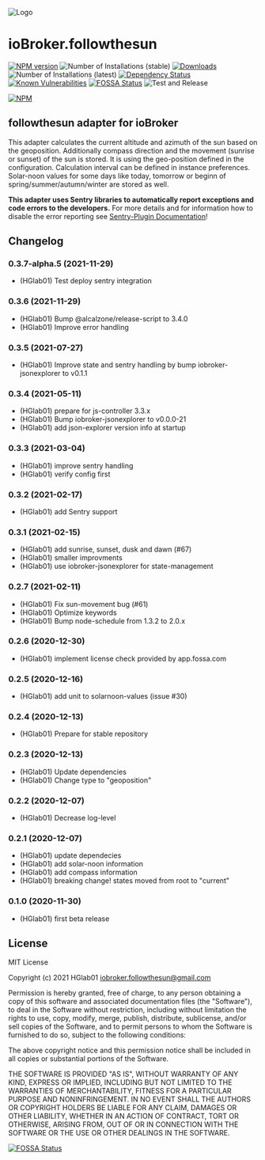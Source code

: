 ![Logo](admin/followthesun.png)
# ioBroker.followthesun

[![NPM version](http://img.shields.io/npm/v/iobroker.followthesun.svg)](https://www.npmjs.com/package/iobroker.followthesun)
![Number of Installations (stable)](http://iobroker.live/badges/followthesun-stable.svg)
[![Downloads](https://img.shields.io/npm/dm/iobroker.followthesun.svg)](https://www.npmjs.com/package/iobroker.followthesun)
![Number of Installations (latest)](http://iobroker.live/badges/followthesun-installed.svg)
[![Dependency Status](https://img.shields.io/david/HGlab01/iobroker.followthesun.svg)](https://david-dm.org/HGlab01/iobroker.followthesun)
[![Known Vulnerabilities](https://snyk.io/test/github/HGlab01/ioBroker.followthesun/badge.svg)](https://snyk.io/test/github/HGlab01/ioBroker.followthesun)
[![FOSSA Status](https://app.fossa.com/api/projects/git%2Bgithub.com%2FHGlab01%2FioBroker.followthesun.svg?type=shield)](https://app.fossa.com/projects/git%2Bgithub.com%2FHGlab01%2FioBroker.followthesun?ref=badge_shield)
![Test and Release](https://github.com/HGlab01/ioBroker.followthesun/workflows/Test%20and%20Release/badge.svg)

[![NPM](https://nodei.co/npm/iobroker.followthesun.png?downloads=true)](https://nodei.co/npm/iobroker.followthesun/)

## followthesun adapter for ioBroker

This adapter calculates the current altitude and azimuth of the sun based on the geoposition. Additionally compass direction and the movement (sunrise or sunset) of the sun is stored.
It is using the geo-position defined in the configuration. Calculation interval can be defined in instance preferences.
Solar-noon values for some days like today, tomorrow or beginn of spring/summer/autumn/winter are stored as well.  


**This adapter uses Sentry libraries to automatically report exceptions and code errors to the developers.** For more details and for information how to disable the error reporting see [Sentry-Plugin Documentation](https://github.com/ioBroker/plugin-sentry#plugin-sentry)!

## Changelog
<!--
    Placeholder for the next version (at the beginning of the line):
    ### __WORK IN PROGRESS__
-->
### 0.3.7-alpha.5 (2021-11-29)
* (HGlab01) Test deploy sentry integration

### 0.3.6 (2021-11-29)
* (HGlab01) Bump @alcalzone/release-script to 3.4.0
* (HGlab01) Improve error handling

### 0.3.5 (2021-07-27)
* (HGlab01) Improve state and sentry handling by bump iobroker-jsonexplorer to v0.1.1

### 0.3.4 (2021-05-11)
* (HGlab01) prepare for js-controller 3.3.x
* (HGlab01) Bump iobroker-jsonexplorer to v0.0.0-21
* (HGlab01) add json-explorer version info at startup

### 0.3.3 (2021-03-04)
* (HGlab01) improve sentry handling
* (HGlab01) verify config first

### 0.3.2 (2021-02-17)
* (HGlab01) add Sentry support

### 0.3.1 (2021-02-15)
* (HGlab01) add sunrise, sunset, dusk and dawn (#67)
* (HGlab01) smaller improvments
* (HGlab01) use iobroker-jsonexplorer for state-management

### 0.2.7 (2021-02-11)
* (HGlab01) Fix sun-movement bug (#61)
* (HGlab01) Optimize keywords
* (HGlab01) Bump node-schedule from 1.3.2 to 2.0.x

### 0.2.6 (2020-12-30)
* (HGlab01) implement license check provided by app.fossa.com

### 0.2.5 (2020-12-16)
* (HGlab01) add unit to solarnoon-values (issue #30)

### 0.2.4 (2020-12-13)
* (HGlab01) Prepare for stable repository

### 0.2.3 (2020-12-13)
* (HGlab01) Update dependencies
* (HGlab01) Change type to "geoposition"

### 0.2.2 (2020-12-07)
* (HGlab01) Decrease log-level

### 0.2.1 (2020-12-07)
* (HGlab01) update dependecies
* (HGlab01) add solar-noon information
* (HGlab01) add compass information
* (HGlab01) breaking change! states moved from root to "current"

### 0.1.0 (2020-11-30)
* (HGlab01) first beta release

## License
MIT License

Copyright (c) 2021 HGlab01 <iobroker.followthesun@gmail.com>

Permission is hereby granted, free of charge, to any person obtaining a copy
of this software and associated documentation files (the "Software"), to deal
in the Software without restriction, including without limitation the rights
to use, copy, modify, merge, publish, distribute, sublicense, and/or sell
copies of the Software, and to permit persons to whom the Software is
furnished to do so, subject to the following conditions:

The above copyright notice and this permission notice shall be included in all
copies or substantial portions of the Software.

THE SOFTWARE IS PROVIDED "AS IS", WITHOUT WARRANTY OF ANY KIND, EXPRESS OR
IMPLIED, INCLUDING BUT NOT LIMITED TO THE WARRANTIES OF MERCHANTABILITY,
FITNESS FOR A PARTICULAR PURPOSE AND NONINFRINGEMENT. IN NO EVENT SHALL THE
AUTHORS OR COPYRIGHT HOLDERS BE LIABLE FOR ANY CLAIM, DAMAGES OR OTHER
LIABILITY, WHETHER IN AN ACTION OF CONTRACT, TORT OR OTHERWISE, ARISING FROM,
OUT OF OR IN CONNECTION WITH THE SOFTWARE OR THE USE OR OTHER DEALINGS IN THE
SOFTWARE.


[![FOSSA Status](https://app.fossa.com/api/projects/git%2Bgithub.com%2FHGlab01%2FioBroker.followthesun.svg?type=large)](https://app.fossa.com/projects/git%2Bgithub.com%2FHGlab01%2FioBroker.followthesun?ref=badge_large)

